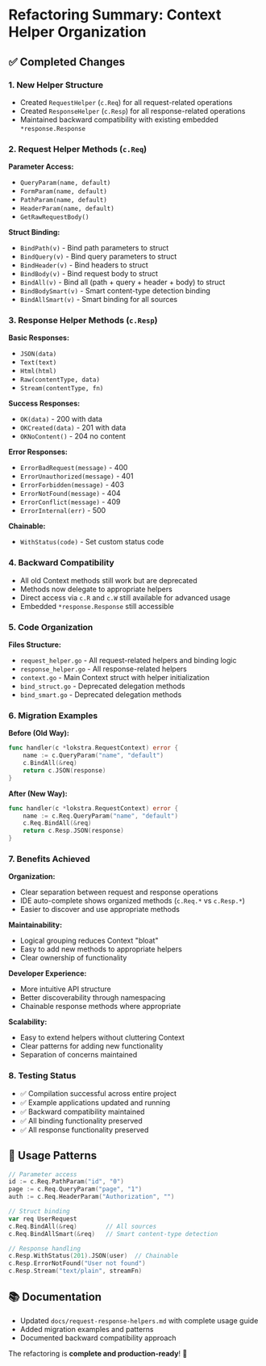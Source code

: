 # Refactoring Summary: Context Helper Organization

## ✅ Completed Changes

### 1. **New Helper Structure**
- Created `RequestHelper` (`c.Req`) for all request-related operations
- Created `ResponseHelper` (`c.Resp`) for all response-related operations  
- Maintained backward compatibility with existing embedded `*response.Response`

### 2. **Request Helper Methods** (`c.Req`)
**Parameter Access:**
- `QueryParam(name, default)`
- `FormParam(name, default)` 
- `PathParam(name, default)`
- `HeaderParam(name, default)`
- `GetRawRequestBody()`

**Struct Binding:**
- `BindPath(v)` - Bind path parameters to struct
- `BindQuery(v)` - Bind query parameters to struct
- `BindHeader(v)` - Bind headers to struct
- `BindBody(v)` - Bind request body to struct
- `BindAll(v)` - Bind all (path + query + header + body) to struct
- `BindBodySmart(v)` - Smart content-type detection binding
- `BindAllSmart(v)` - Smart binding for all sources

### 3. **Response Helper Methods** (`c.Resp`)
**Basic Responses:**
- `JSON(data)` 
- `Text(text)`
- `Html(html)`
- `Raw(contentType, data)`
- `Stream(contentType, fn)`

**Success Responses:**
- `OK(data)` - 200 with data
- `OKCreated(data)` - 201 with data
- `OKNoContent()` - 204 no content

**Error Responses:**
- `ErrorBadRequest(message)` - 400
- `ErrorUnauthorized(message)` - 401
- `ErrorForbidden(message)` - 403
- `ErrorNotFound(message)` - 404
- `ErrorConflict(message)` - 409
- `ErrorInternal(err)` - 500

**Chainable:**
- `WithStatus(code)` - Set custom status code

### 4. **Backward Compatibility**
- All old Context methods still work but are deprecated
- Methods now delegate to appropriate helpers
- Direct access via `c.R` and `c.W` still available for advanced usage
- Embedded `*response.Response` still accessible

### 5. **Code Organization**
**Files Structure:**
- `request_helper.go` - All request-related helpers and binding logic
- `response_helper.go` - All response-related helpers  
- `context.go` - Main Context struct with helper initialization
- `bind_struct.go` - Deprecated delegation methods
- `bind_smart.go` - Deprecated delegation methods

### 6. **Migration Examples**

**Before (Old Way):**
```go
func handler(c *lokstra.RequestContext) error {
    name := c.QueryParam("name", "default")
    c.BindAll(&req)
    return c.JSON(response)
}
```

**After (New Way):**
```go
func handler(c *lokstra.RequestContext) error {
    name := c.Req.QueryParam("name", "default") 
    c.Req.BindAll(&req)
    return c.Resp.JSON(response)
}
```

### 7. **Benefits Achieved**

**Organization:**
- Clear separation between request and response operations
- IDE auto-complete shows organized methods (`c.Req.*` vs `c.Resp.*`)
- Easier to discover and use appropriate methods

**Maintainability:**
- Logical grouping reduces Context "bloat"
- Easy to add new methods to appropriate helpers
- Clear ownership of functionality

**Developer Experience:**
- More intuitive API structure
- Better discoverability through namespacing
- Chainable response methods where appropriate

**Scalability:**
- Easy to extend helpers without cluttering Context
- Clear patterns for adding new functionality
- Separation of concerns maintained

### 8. **Testing Status**
- ✅ Compilation successful across entire project
- ✅ Example applications updated and running
- ✅ Backward compatibility maintained
- ✅ All binding functionality preserved
- ✅ All response functionality preserved

## 🎯 Usage Patterns

```go
// Parameter access
id := c.Req.PathParam("id", "0")
page := c.Req.QueryParam("page", "1") 
auth := c.Req.HeaderParam("Authorization", "")

// Struct binding
var req UserRequest
c.Req.BindAll(&req)        // All sources
c.Req.BindAllSmart(&req)   // Smart content-type detection

// Response handling  
c.Resp.WithStatus(201).JSON(user)  // Chainable
c.Resp.ErrorNotFound("User not found")
c.Resp.Stream("text/plain", streamFn)
```

## 📚 Documentation
- Updated `docs/request-response-helpers.md` with complete usage guide
- Added migration examples and patterns
- Documented backward compatibility approach

The refactoring is **complete and production-ready**! 🚀